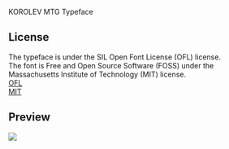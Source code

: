 KOROLEV MTG Typeface

## License

The typeface is under the SIL Open Font License (OFL) license.
<br/>
The font is Free and Open Source Software (FOSS) under the Massachusetts Institute of Technology (MIT) license.
<br/>
[OFL](https://scripts.sil.org/OFL)
<br/>
[MIT](https://opensource.org/licenses/MIT)


## Preview

![](https://raw.githubusercontent.com/SYNHMN/KOROLEV/main/preview/Preview-1.png)
